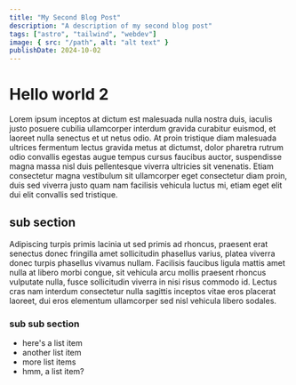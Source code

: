 ```yaml
---
title: "My Second Blog Post"
description: "A description of my second blog post"
tags: ["astro", "tailwind", "webdev"]
image: { src: "/path", alt: "alt text" }
publishDate: 2024-10-02
---
```


# Hello world 2

Lorem ipsum inceptos at dictum est malesuada nulla nostra duis, iaculis justo posuere cubilia ullamcorper interdum gravida curabitur euismod, et laoreet nulla senectus et ut netus odio. At proin tristique diam malesuada ultrices fermentum lectus gravida metus at dictumst, dolor pharetra rutrum odio convallis egestas augue tempus cursus faucibus auctor, suspendisse magna massa nisl duis pellentesque viverra ultricies sit venenatis. Etiam consectetur magna vestibulum sit ullamcorper eget consectetur diam proin, duis sed viverra justo quam nam facilisis vehicula luctus mi, etiam eget elit dui elit convallis sed tristique.

## sub section

Adipiscing turpis primis lacinia ut sed primis ad rhoncus, praesent erat senectus donec fringilla amet sollicitudin phasellus varius, platea viverra donec turpis phasellus vivamus nullam. Facilisis faucibus ligula mattis amet nulla at libero morbi congue, sit vehicula arcu mollis praesent rhoncus vulputate nulla, fusce sollicitudin viverra in nisi risus commodo id. Lectus cras nam interdum consectetur nulla sagittis inceptos vitae eros placerat laoreet, dui eros elementum ullamcorper sed nisl vehicula libero sodales.

### sub sub section

- here's a list item
- another list item
- more list items
- hmm, a list item?
